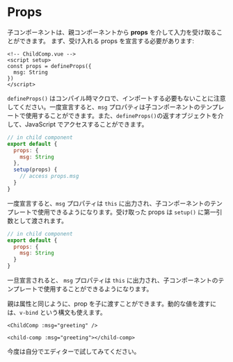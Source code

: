 # Props

子コンポーネントは、親コンポーネントから **props** を介して入力を受け取ることができます。 まず、受け入れる props を宣言する必要があります:

<div class="composition-api">
<div class="sfc">

```vue
<!-- ChildComp.vue -->
<script setup>
const props = defineProps({
  msg: String
})
</script>
```

`defineProps()` はコンパイル時マクロで、インポートする必要もないことに注意してください。一度宣言すると、`msg` プロパティは子コンポーネントのテンプレートで使用することができます。また、`defineProps()`の返すオブジェクトを介して、JavaScript でアクセスすることができます。

</div>

<div class="html">

```js
// in child component
export default {
  props: {
    msg: String
  },
  setup(props) {
    // access props.msg
  }
}
```

一度宣言すると、`msg` プロパティは `this` に出力され、子コンポーネントのテンプレートで使用できるようになります。受け取った props は `setup()` に第一引数として渡されます。

</div>

</div>

<div class="options-api">

```js
// in child component
export default {
  props: {
    msg: String
  }
}
```

一旦宣言されると、 `msg` プロパティは `this` に出力され、子コンポーネントのテンプレートで使用することができるようになります。

</div>

親は属性と同じように、prop を子に渡すことができます。動的な値を渡すには、`v-bind` という構文も使えます。

<div class="sfc">

```vue-html
<ChildComp :msg="greeting" />
```

</div>
<div class="html">

```vue-html
<child-comp :msg="greeting"></child-comp>
```

</div>

今度は自分でエディターで試してみてください。

